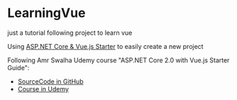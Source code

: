 # LearningVue
just a tutorial following project to learn vue

Using [ASP.NET Core & Vue.js Starter](https://github.com/TrilonIO/aspnetcore-Vue-starter/blob/master/aspnetcore-vuejs.nuspec) to easily create a new project

Following Amr Swalha Udemy course  "ASP.NET Core 2.0 with Vue.js Starter Guide":
- [SourceCode in GitHub](https://github.com/amr-swalha/aspcorevuejsUdemy/tree/master/ClientApp)
- [Course in Udemy](https://www.udemy.com/course/asp-core-vuejs/learn/lecture/8591584)

